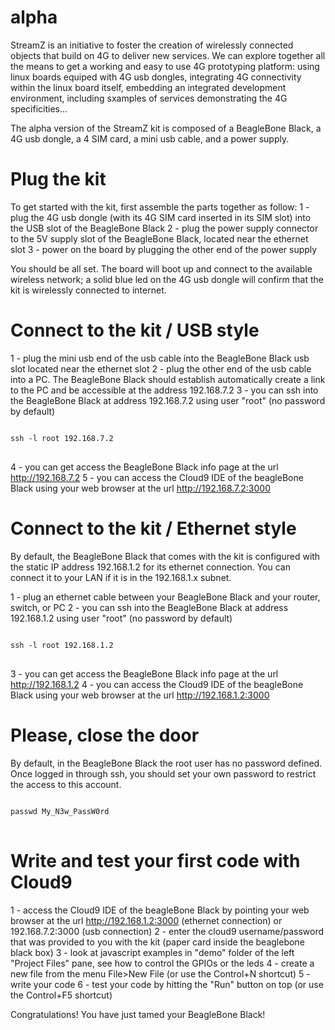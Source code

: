 alpha
=====

StreamZ is an initiative to foster the creation of wirelessly connected objects that build on 4G to deliver new services. We can explore together all the means to get a working and easy to use 4G prototyping platform: using linux boards equiped with 4G usb dongles, integrating 4G connectivity within the linux board itself, embedding an integrated development environment, including sxamples of services demonstrating the 4G specificities...

The alpha version of the StreamZ kit is composed of a BeagleBone Black, a 4G usb dongle, a 4 SIM card, a mini usb cable, and a power supply.


Plug the kit
======================

To get started with the kit, first assemble the parts together as follow:
1 - plug the 4G usb dongle (with its 4G SIM card inserted in its SIM slot) into the USB slot of the BeagleBone Black
2 - plug the power supply connector to the 5V supply slot of the BeagleBone Black, located near the ethernet slot
3 - power on the board by plugging the other end of the power supply


You should be all set. The board will boot up and connect to the available wireless network; a solid blue led on the 4G usb dongle will confirm that the kit is wirelessly connected to internet.


Connect to the kit / USB style
======================

1 - plug the mini usb end of the usb cable into the BeagleBone Black usb slot located near the ethernet slot
2 - plug the other end of the usb cable into a PC. The BeagleBone Black should establish automatically create a link to the PC and be accessible at the address 192.168.7.2
3 - you can ssh into the BeagleBone Black at address 192.168.7.2 using user "root" (no password by default)
<pre>
<code>
ssh -l root 192.168.7.2
</code>
</pre>
4 - you can get access the BeagleBone Black info page at the url http://192.168.7.2
5 - you can access the Cloud9 IDE of the beagleBone Black using your web browser at the url http://192.168.7.2:3000

Connect to the kit / Ethernet style
======================

By default, the BeagleBone Black that comes with the kit is configured with the static IP address 192.168.1.2 for its ethernet connection. You can connect it to your LAN if it is in the 192.168.1.x subnet.

1 - plug an ethernet cable between your BeagleBone Black and your router, switch, or PC
2 - you can ssh into the BeagleBone Black at address 192.168.1.2 using user "root" (no password by default)
<pre>
<code>
ssh -l root 192.168.1.2
</code>
</pre>
3 - you can get access the BeagleBone Black info page at the url http://192.168.1.2
4 - you can access the Cloud9 IDE of the beagleBone Black using your web browser at the url http://192.168.1.2:3000

Please, close the door
======================

By default, in the BeagleBone Black the root user has no password defined.
Once logged in through ssh, you should set your own password to restrict the access to this account.
<pre>
<code>
passwd My_N3w_PassW0rd
</code>
</pre>

Write and test your first code with Cloud9
======================

1 - access the Cloud9 IDE of the beagleBone Black by pointing your web browser at the url http://192.168.1.2:3000 (ethernet connection) or 192.168.7.2:3000 (usb connection)
2 - enter the cloud9 username/password that was provided to you with the kit (paper card inside the beaglebone black box)
3 - look at javascript examples in "demo" folder of the left "Project Files" pane, see how to control the GPIOs or the leds
4 - create a new file from the menu File>New File (or use the Control+N shortcut)
5 - write your code
6 - test your code by hitting the "Run" button on top (or use the Control+F5 shortcut)

Congratulations! You have just tamed your BeagleBone Black!

